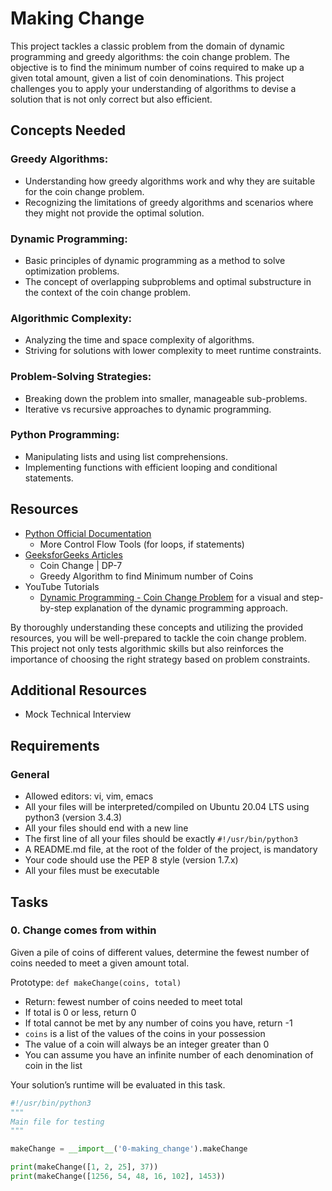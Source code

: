 # Making Change

This project tackles a classic problem from the domain of dynamic programming and greedy algorithms: the coin change problem. The objective is to find the minimum number of coins required to make up a given total amount, given a list of coin denominations. This project challenges you to apply your understanding of algorithms to devise a solution that is not only correct but also efficient.

## Concepts Needed

### Greedy Algorithms:
- Understanding how greedy algorithms work and why they are suitable for the coin change problem.
- Recognizing the limitations of greedy algorithms and scenarios where they might not provide the optimal solution.

### Dynamic Programming:
- Basic principles of dynamic programming as a method to solve optimization problems.
- The concept of overlapping subproblems and optimal substructure in the context of the coin change problem.

### Algorithmic Complexity:
- Analyzing the time and space complexity of algorithms.
- Striving for solutions with lower complexity to meet runtime constraints.

### Problem-Solving Strategies:
- Breaking down the problem into smaller, manageable sub-problems.
- Iterative vs recursive approaches to dynamic programming.

### Python Programming:
- Manipulating lists and using list comprehensions.
- Implementing functions with efficient looping and conditional statements.

## Resources
- [Python Official Documentation](https://docs.python.org/3/tutorial/index.html)
  - More Control Flow Tools (for loops, if statements)
- [GeeksforGeeks Articles](https://www.geeksforgeeks.org/)
  - Coin Change | DP-7
  - Greedy Algorithm to find Minimum number of Coins
- YouTube Tutorials
  - [Dynamic Programming - Coin Change Problem](https://www.youtube.com/watch?v=htdBJul3xoc) for a visual and step-by-step explanation of the dynamic programming approach.

By thoroughly understanding these concepts and utilizing the provided resources, you will be well-prepared to tackle the coin change problem. This project not only tests algorithmic skills but also reinforces the importance of choosing the right strategy based on problem constraints.

## Additional Resources
- Mock Technical Interview

## Requirements
### General
- Allowed editors: vi, vim, emacs
- All your files will be interpreted/compiled on Ubuntu 20.04 LTS using python3 (version 3.4.3)
- All your files should end with a new line
- The first line of all your files should be exactly `#!/usr/bin/python3`
- A README.md file, at the root of the folder of the project, is mandatory
- Your code should use the PEP 8 style (version 1.7.x)
- All your files must be executable

## Tasks
### 0. Change comes from within
Given a pile of coins of different values, determine the fewest number of coins needed to meet a given amount total.

Prototype: `def makeChange(coins, total)`
- Return: fewest number of coins needed to meet total
- If total is 0 or less, return 0
- If total cannot be met by any number of coins you have, return -1
- `coins` is a list of the values of the coins in your possession
- The value of a coin will always be an integer greater than 0
- You can assume you have an infinite number of each denomination of coin in the list

Your solution’s runtime will be evaluated in this task.

```python
#!/usr/bin/python3
"""
Main file for testing
"""

makeChange = __import__('0-making_change').makeChange

print(makeChange([1, 2, 25], 37))
print(makeChange([1256, 54, 48, 16, 102], 1453))


